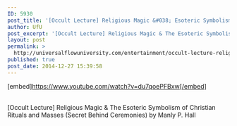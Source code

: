 ```yaml
---
ID: 5930
post_title: '[Occult Lecture] Religious Magic &#038; Esoteric Symbolism of Christian Rituals and Masses'
author: UfU
post_excerpt: '[Occult Lecture] Religious Magic & The Esoteric Symbolism of Christian Rituals and Masses (Secret Behind Ceremonies) by Manly P. Hall'
layout: post
permalink: >
  http://universalflowuniversity.com/entertainment/occult-lecture-religious-magic-esoteric-symbolism-of-christian-rituals-and-masses/
published: true
post_date: 2014-12-27 15:39:58
---
```

[embed]https://www.youtube.com/watch?v=du7qoePFBxw[/embed]</br></br>
<p>[Occult Lecture] Religious Magic & The Esoteric Symbolism of Christian Rituals and Masses (Secret Behind Ceremonies) by Manly P. Hall</p>